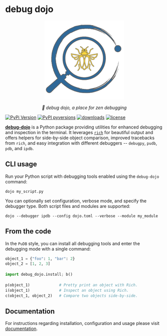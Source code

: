 # debug dojo

<p align="center">
  <img src="https://github.com/bwrob/debug-dojo/blob/main/docs/logo/logo_python.png?raw=true" alt="debug dojo" style="width:50%; max-width:350px;"/>
</p>

<p align="center">
<em>🏣 debug dojo, a place for zen debugging</em>
</p>

[![PyPi Version](https://img.shields.io/pypi/v/debug-dojo.svg?style=flat-square)](https://pypi.org/project/debug-dojo)
[![PyPI pyversions](https://img.shields.io/pypi/pyversions/debug-dojo.svg?style=flat-square)](https://pypi.org/pypi/debug-dojo/)
[![downloads](https://static.pepy.tech/badge/debug-dojo/month)](https://pepy.tech/project/debug-dojo)
[![license](https://img.shields.io/github/license/bwrob/debug-dojo.svg)](https://github.com/bwrob/debug-dojo/blob/main/LICENSE)

[**debug-dojo**](https://bwrob.github.io/debug-dojo/) is a Python package providing utilities for enhanced debugging and inspection in the terminal.
It leverages [`rich`](https://github.com/Textualize/rich) for beautiful output and offers helpers for side-by-side object comparison, improved tracebacks from `rich`, and easy integration with different debuggers -- `debugpy`, `pudb`, `pdb`, and `ipdb`.

## CLI usage

Run your Python script with debugging tools enabled using the `debug-dojo` command:

```console
dojo my_script.py
```

You can optionally set configuration, verbose mode, and specify the debugger type. Both script files and modules are supported:

```console
dojo --debugger ipdb --config dojo.toml --verbose --module my_module
```

## From the code

In the `PuDB` style, you can install all debugging tools and enter the debugging mode with a single command:

```python
object_1 = {"foo": 1, "bar": 2}
object_2 = [1, 2, 3]

import debug_dojo.install; b()

p(object_1)             # Pretty print an object with Rich.
i(object_1)             # Inspect an object using Rich.
c(object_1, object_2)   # Compare two objects side-by-side.

```

## Documentation

For instructions regarding installation, configuration and usage please visit [documentation](https://bwrob.github.io/debug-dojo/).
